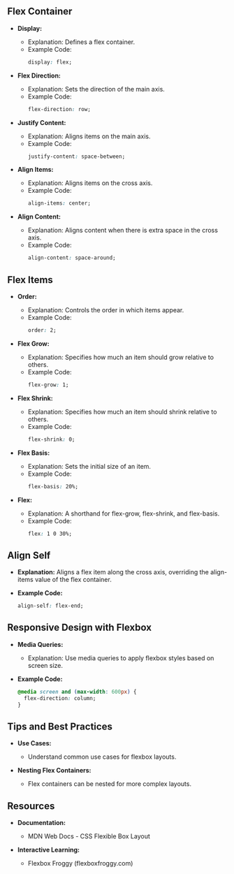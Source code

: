 ## Flex Container

- **Display:**
  - Explanation: Defines a flex container.
  - Example Code:
    ```css
    display: flex;
    ```

- **Flex Direction:**
  - Explanation: Sets the direction of the main axis.
  - Example Code:
    ```css
    flex-direction: row;
    ```

- **Justify Content:**
  - Explanation: Aligns items on the main axis.
  - Example Code:
    ```css
    justify-content: space-between;
    ```

- **Align Items:**
  - Explanation: Aligns items on the cross axis.
  - Example Code:
    ```css
    align-items: center;
    ```

- **Align Content:**
  - Explanation: Aligns content when there is extra space in the cross axis.
  - Example Code:
    ```css
    align-content: space-around;
    ```

## Flex Items

- **Order:**
  - Explanation: Controls the order in which items appear.
  - Example Code:
    ```css
    order: 2;
    ```

- **Flex Grow:**
  - Explanation: Specifies how much an item should grow relative to others.
  - Example Code:
    ```css
    flex-grow: 1;
    ```

- **Flex Shrink:**
  - Explanation: Specifies how much an item should shrink relative to others.
  - Example Code:
    ```css
    flex-shrink: 0;
    ```

- **Flex Basis:**
  - Explanation: Sets the initial size of an item.
  - Example Code:
    ```css
    flex-basis: 20%;
    ```

- **Flex:**
  - Explanation: A shorthand for flex-grow, flex-shrink, and flex-basis.
  - Example Code:
    ```css
    flex: 1 0 30%;
    ```

## Align Self

- **Explanation:**
  Aligns a flex item along the cross axis, overriding the align-items value of the flex container.

- **Example Code:**
  ```css
  align-self: flex-end;
  ```

## Responsive Design with Flexbox

- **Media Queries:**
  - Explanation: Use media queries to apply flexbox styles based on screen size.

- **Example Code:**
  ```css
  @media screen and (max-width: 600px) {
    flex-direction: column;
  }
  ```

## Tips and Best Practices

- **Use Cases:**
  - Understand common use cases for flexbox layouts.

- **Nesting Flex Containers:**
  - Flex containers can be nested for more complex layouts.

## Resources

- **Documentation:**
  - MDN Web Docs - CSS Flexible Box Layout

- **Interactive Learning:**
  - Flexbox Froggy (flexboxfroggy.com)
